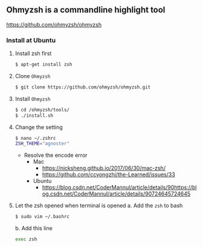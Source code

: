## Ohmyzsh is a commandline highlight tool
https://github.com/ohmyzsh/ohmyzsh

### Install at Ubuntu

1. Install zsh first
    ``` bash
    $ apt-get install zsh 
    ```
2. Clone `Ohmyzsh` 
    ``` bash
    $ git clone https://github.com/ohmyzsh/ohmyzsh.git
    ```
3. Install `Ohmyzsh`
    ``` bash
    $ cd /ohmyzsh/tools/
    $ ./install.sh
    ```
4. Change the setting
    ``` bash
    $ nano ~/.zshrc
    ZSH_THEME="agnoster"
    ```
    - Resolve the encode error
        -  Mac
            - https://nicksheng.github.io/2017/06/30/mac-zsh/
            - https://github.com/ccyongzhi/the-Learned/issues/33
        - Ubuntu
            - https://blog.csdn.net/CoderMannul/article/details/90https://blog.csdn.net/CoderMannul/article/details/90724645724645

5. Let the zsh opened when terminal is opened
    a. Add the `zsh` to bash
    ``` bash
    $ sudo vim ~/.bashrc
    ``` 
    b. Add this line
    ``` bash
    exec zsh
    ```
